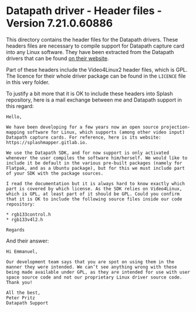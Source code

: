 Datapath driver - Header files - Version 7.21.0.60886
=====================================================

This directory contains the header files for the Datapath drivers. These headers files are necessary to compile support for Datapath capture card into any Linux software. They have been extracted from the Datapath drivers that can be found [on their website](https://www.datapath.co.uk/datapath-current-downloads/vision-capture-card-downloads/vision-drivers/vision-drivers-1).

Part of these headers include the Video4Linux2 header files, which is GPL. The licence for their whole driver package can be found in the `LICENCE` file in this very folder.

To justify a bit more that it is OK to include these headers into Splash repository, here is a mail exchange between me and Datapath support in this regard:

```
Hello,

We have been developing for a few years now an open source projection-mapping software for Linux, which supports (among other video input) Datapath capture cards. For reference, here is its website: https://splashmapper.gitlab.io.

We use the Datapath SDK, and for now support is only activated whenever the user compiles the software him/herself. We would like to include it be default in the various pre-built packages (namely for Flatpak, and as a Ubuntu package), but for this we must include part of your SDK with the package sources.

I read the documentation but it is always hard to know exactly which part is covered by which license. As the SDK relies on Video4Linux, which is GPL, at least part of it should be GPL. Could you confirm that it is OK to include the following source files inside our code repository:

* rgb133control.h
* rgb133v4l2.h

Regards
```

And their answer:

```
Hi Emmanuel, 
 
Our development team says that you are spot on using them in the manner they were intended. We can’t see anything wrong with these being made available under GPL, as they are intended for use with user space source code and not our proprietary Linux driver source code.
Thank you!
 
All the best,
Peter Pritz
Datapath Support
```
